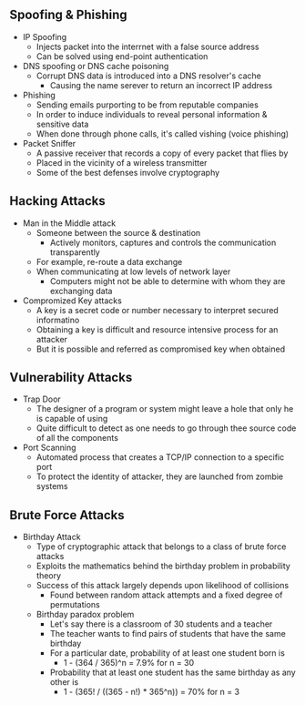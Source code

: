 ## Spoofing & Phishing
- IP Spoofing
  - Injects packet into the interrnet with a false source address
  - Can be solved using end-point authentication
- DNS spoofing or DNS cache poisoning
  - Corrupt DNS data is introduced into a DNS resolver's cache
    - Causing the name serever to return an incorrect IP address
- Phishing
  - Sending emails purporting to be from reputable companies
  - In order to induce individuals to reveal personal information & sensitive data
  - When done through phone calls, it's called vishing (voice phishing)
- Packet Sniffer
  - A passive receiver that records a copy of every packet that flies by
  - Placed in the vicinity of a wireless transmitter
  - Some of the best defenses involve cryptography

## Hacking Attacks
- Man in the Middle attack
  - Someone between the source & destination
    - Actively monitors, captures and controls the communication transparently
  - For example, re-route a data exchange
  - When communicating at low levels of network layer
    - Computers might not be able to determine with whom they are exchanging data
- Compromized Key attacks
  - A key is a secret code or number necessary to interpret secured informatino
  - Obtaining a key is difficult and resource intensive process for an attacker
  - But it is possible and referred as compromised key when obtained

## Vulnerability Attacks
- Trap Door
  - The designer of a program or system might leave a hole that only he is capable of using
  - Quite difficult to detect as one needs to go through thee source code of all the components
- Port Scanning
  - Automated process that creates a TCP/IP connection to a specific port
  - To protect the identity of attacker, they are launched from zombie systems

## Brute Force Attacks
- Birthday Attack
  - Type of cryptographic attack that belongs to a class of brute force attacks
  - Exploits the mathematics behind the birthday problem in probability theory
  - Success of this attack largely depends upon likelihood of collisions
    - Found between random attack attempts and a fixed degree of permutations
  - Birthday paradox problem
    - Let's say there is a classroom of 30 students and a teacher
    - The teacher wants to find pairs of students that have the same birthday
    - For a particular date, probability of at least one student born is
      - 1 - (364 / 365)^n = 7.9% for n = 30
    - Probability that at least one student has the same birthday as any other is
      - 1 - (365! / ((365 - n!) * 365^n)) = 70% for n = 3

